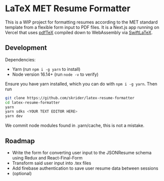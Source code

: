 # LaTeX MET Resume Formatter

This is a WIP project for formatting resumes according to the MET standard template from a flexible form input to PDF files. It is a Next.js app running on Vercel that uses [pdfTeX](https://en.wikipedia.org/wiki/PdfTeX) compiled down to WebAssembly via [SwiftLaTeX](https://github.com/SwiftLaTeX/SwiftLaTeX).

## Development

Dependencies:

- Yarn (run `npm i -g yarn` to install)
- Node version 16.14+ (run `node -v` to verify)

Ensure you have yarn installed, which you can do with `npm i -g yarn`. Then run

```bash
git clone https://github.com/skrider/latex-resume-formatter
cd latex-resume-formatter
yarn
yarn sdks <YOUR TEXT EDITOR HERE>
yarn dev
```

We commit node modules found in .yarn/cache, this is not a mistake.

## Roadmap

- Write the form for converting user input to the JSONResume schema using Redux and React-Final-Form
- Transform said user input into .tex files
- Add firebase authentication to save user resume data between sessions
- (optional)
